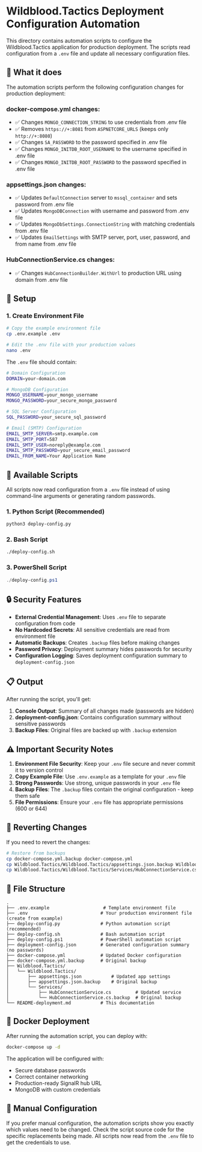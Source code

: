 # Wildblood.Tactics Deployment Configuration Automation

This directory contains automation scripts to configure the Wildblood.Tactics application for production deployment. The scripts read configuration from a `.env` file and update all necessary configuration files.

## 🎯 What it does

The automation scripts perform the following configuration changes for production deployment:

### docker-compose.yml changes:
- ✅ Changes `MONGO_CONNECTION_STRING` to use credentials from .env file
- ✅ Removes `https://+:8081` from `ASPNETCORE_URLS` (keeps only `http://+:8080`)
- ✅ Changes `SA_PASSWORD` to the password specified in .env file
- ✅ Changes `MONGO_INITDB_ROOT_USERNAME` to the username specified in .env file
- ✅ Changes `MONGO_INITDB_ROOT_PASSWORD` to the password specified in .env file

### appsettings.json changes:
- ✅ Updates `DefaultConnection` server to `mssql_container` and sets password from .env file
- ✅ Updates `MongoDBConnection` with username and password from .env file
- ✅ Updates `MongoDbSettings.ConnectionString` with matching credentials from .env file
- ✅ Updates `EmailSettings` with SMTP server, port, user, password, and from name from .env file

### HubConnectionService.cs changes:
- ✅ Changes `HubConnectionBuilder.WithUrl` to production URL using domain from .env file

## 🔧 Setup

### 1. Create Environment File
```bash
# Copy the example environment file
cp .env.example .env

# Edit the .env file with your production values
nano .env
```

The `.env` file should contain:
```bash
# Domain Configuration
DOMAIN=your-domain.com

# MongoDB Configuration
MONGO_USERNAME=your_mongo_username
MONGO_PASSWORD=your_secure_mongo_password

# SQL Server Configuration  
SQL_PASSWORD=your_secure_sql_password

# Email (SMTP) Configuration
EMAIL_SMTP_SERVER=smtp.example.com
EMAIL_SMTP_PORT=587
EMAIL_SMTP_USER=noreply@example.com
EMAIL_SMTP_PASSWORD=your_secure_email_password
EMAIL_FROM_NAME=Your Application Name
```

## 🚀 Available Scripts

All scripts now read configuration from a `.env` file instead of using command-line arguments or generating random passwords.

### 1. Python Script (Recommended)
```bash
python3 deploy-config.py
```

### 2. Bash Script
```bash
./deploy-config.sh
```

### 3. PowerShell Script
```powershell
./deploy-config.ps1
```

## 🔒 Security Features

- **External Credential Management**: Uses `.env` file to separate configuration from code
- **No Hardcoded Secrets**: All sensitive credentials are read from environment file
- **Automatic Backups**: Creates `.backup` files before making changes
- **Password Privacy**: Deployment summary hides passwords for security
- **Configuration Logging**: Saves deployment configuration summary to `deployment-config.json`

## 📋 Output

After running the script, you'll get:

1. **Console Output**: Summary of all changes made (passwords are hidden)
2. **deployment-config.json**: Contains configuration summary without sensitive passwords
3. **Backup Files**: Original files are backed up with `.backup` extension

## ⚠️ Important Security Notes

1. **Environment File Security**: Keep your `.env` file secure and never commit it to version control
2. **Copy Example File**: Use `.env.example` as a template for your `.env` file
3. **Strong Passwords**: Use strong, unique passwords in your `.env` file
4. **Backup Files**: The `.backup` files contain the original configuration - keep them safe
5. **File Permissions**: Ensure your `.env` file has appropriate permissions (600 or 644)

## 🔄 Reverting Changes

If you need to revert the changes:

```bash
# Restore from backups
cp docker-compose.yml.backup docker-compose.yml
cp Wildblood.Tactics/Wildblood.Tactics/appsettings.json.backup Wildblood.Tactics/Wildblood.Tactics/appsettings.json
cp Wildblood.Tactics/Wildblood.Tactics/Services/HubConnectionService.cs.backup Wildblood.Tactics/Wildblood.Tactics/Services/HubConnectionService.cs
```

## 📁 File Structure

```
.
├── .env.example                    # Template environment file
├── .env                           # Your production environment file (create from example)
├── deploy-config.py               # Python automation script (recommended)
├── deploy-config.sh               # Bash automation script
├── deploy-config.ps1              # PowerShell automation script
├── deployment-config.json         # Generated configuration summary (no passwords)
├── docker-compose.yml             # Updated Docker configuration
├── docker-compose.yml.backup      # Original backup
├── Wildblood.Tactics/
│   └── Wildblood.Tactics/
│       ├── appsettings.json           # Updated app settings
│       ├── appsettings.json.backup    # Original backup
│       └── Services/
│           ├── HubConnectionService.cs         # Updated service
│           └── HubConnectionService.cs.backup  # Original backup
└── README-deployment.md           # This documentation
```

## 🐳 Docker Deployment

After running the automation script, you can deploy with:

```bash
docker-compose up -d
```

The application will be configured with:
- Secure database passwords
- Correct container networking
- Production-ready SignalR hub URL
- MongoDB with custom credentials

## 🔧 Manual Configuration

If you prefer manual configuration, the automation scripts show you exactly which values need to be changed. Check the script source code for the specific replacements being made. All scripts now read from the `.env` file to get the credentials to use.